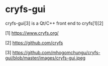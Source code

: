 cryfs-gui
=========

cryfs-gui[3] is a Qt/C++ front end to cryfs[1][2]

[1] https://www.cryfs.org/

[2] https://github.com/cryfs

[3] https://github.com/mhogomchungu/cryfs-gui/blob/master/images/cryfs-gui.jpeg
